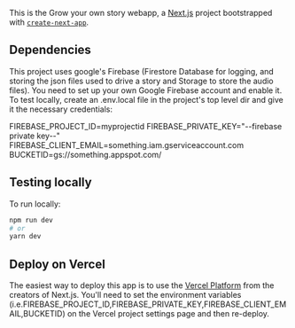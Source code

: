 This is the Grow your own story  webapp, a  [Next.js](https://nextjs.org/) project bootstrapped with [`create-next-app`](https://github.com/vercel/next.js/tree/canary/packages/create-next-app).

## Dependencies

This project uses google's Firebase (Firestore Database for logging, and storing the json files used to drive a story and Storage to store the audio files).  You need to set up your own Google Firebase account and enable it.  To test locally, create an .env.local file in the project's top level dir and give it the necessary credentials:

FIREBASE_PROJECT_ID=myprojectid
FIREBASE_PRIVATE_KEY="--firebase private key--"
FIREBASE_CLIENT_EMAIL=something.iam.gserviceaccount.com
BUCKETID=gs://something.appspot.com/


## Testing locally

To run locally:

```bash
npm run dev
# or
yarn dev
```

## Deploy on Vercel

The easiest way to deploy this app is to use the [Vercel Platform](https://vercel.com/new?utm_medium=default-template&filter=next.js&utm_source=create-next-app&utm_campaign=create-next-app-readme) from the creators of Next.js. You'll need to set the environment variables (i.e.FIREBASE_PROJECT_ID,FIREBASE_PRIVATE_KEY,FIREBASE_CLIENT_EMAIL,BUCKETID) on the Vercel project settings page and then re-deploy.
